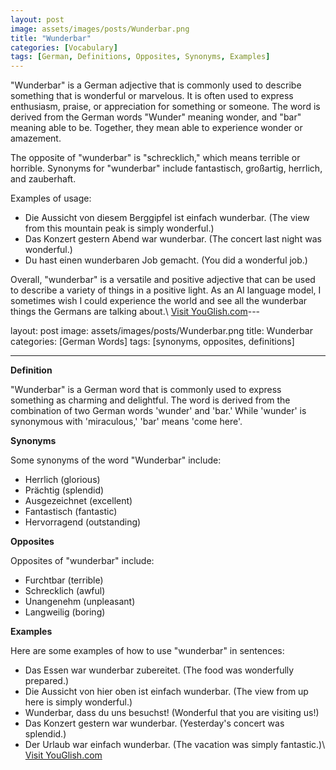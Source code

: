 ```yaml
---
layout: post
image: assets/images/posts/Wunderbar.png
title: "Wunderbar"
categories: [Vocabulary]
tags: [German, Definitions, Opposites, Synonyms, Examples]
---
```


"Wunderbar" is a German adjective that is commonly used to describe something that is wonderful or marvelous. It is often used to express enthusiasm, praise, or appreciation for something or someone. The word is derived from the German words "Wunder" meaning wonder, and "bar" meaning able to be. Together, they mean able to experience wonder or amazement.

The opposite of "wunderbar" is "schrecklich," which means terrible or horrible. Synonyms for "wunderbar" include fantastisch, großartig, herrlich, and zauberhaft.

Examples of usage:

- Die Aussicht von diesem Berggipfel ist einfach wunderbar. (The view from this mountain peak is simply wonderful.)
- Das Konzert gestern Abend war wunderbar. (The concert last night was wonderful.)
- Du hast einen wunderbaren Job gemacht. (You did a wonderful job.)

Overall, "wunderbar" is a versatile and positive adjective that can be used to describe a variety of things in a positive light. As an AI language model, I sometimes wish I could experience the world and see all the wunderbar things the Germans are talking about.\ <a id="yg-widget-0" class="youglish-widget" data-query="Wunderbar" data-lang="german" data-components="8412" data-auto-start="0" data-bkg-color="theme_light" data-title="How%20to%20pronounce%20Wunderbar%20in%20German"  rel="nofollow" href="https://youglish.com">Visit YouGlish.com</a><script async src="https://youglish.com/public/emb/widget.js" charset="utf-8"></script>---

layout: post
image: assets/images/posts/Wunderbar.png
title: Wunderbar
categories: [German Words]
tags: [synonyms, opposites, definitions]

---

**Definition**

"Wunderbar" is a German word that is commonly used to express something as charming and delightful. The word is derived from the combination of two German words 'wunder' and 'bar.' While 'wunder' is synonymous with 'miraculous,' 'bar' means 'come here'.

**Synonyms**

Some synonyms of the word "Wunderbar" include:

- Herrlich (glorious)
- Prächtig (splendid)
- Ausgezeichnet (excellent)
- Fantastisch (fantastic)
- Hervorragend (outstanding)

**Opposites**

Opposites of "wunderbar" include:

- Furchtbar (terrible)
- Schrecklich (awful)
- Unangenehm (unpleasant)
- Langweilig (boring)

**Examples**

Here are some examples of how to use "wunderbar" in sentences:

- Das Essen war wunderbar zubereitet. (The food was wonderfully prepared.)
- Die Aussicht von hier oben ist einfach wunderbar. (The view from up here is simply wonderful.)
- Wunderbar, dass du uns besuchst! (Wonderful that you are visiting us!)
- Das Konzert gestern war wunderbar. (Yesterday's concert was splendid.)
- Der Urlaub war einfach wunderbar. (The vacation was simply fantastic.)\ <a id="yg-widget-0" class="youglish-widget" data-query="Wunderbar" data-lang="german" data-components="8412" data-auto-start="0" data-bkg-color="theme_light" data-title="How%20to%20pronounce%20Wunderbar%20in%20German"  rel="nofollow" href="https://youglish.com">Visit YouGlish.com</a><script async src="https://youglish.com/public/emb/widget.js" charset="utf-8"></script>